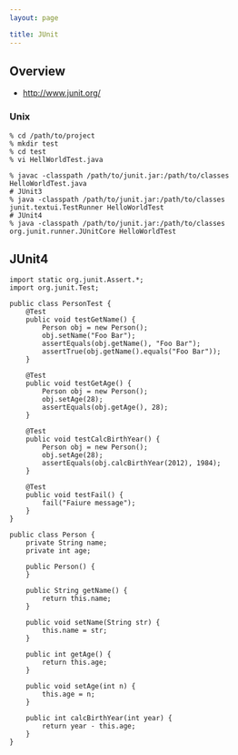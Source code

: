 ```yaml
---
layout: page

title: JUnit
---
```


## Overview 

* <http://www.junit.org/>

### Unix

    % cd /path/to/project
    % mkdir test
    % cd test
    % vi HellWorldTest.java

    % javac -classpath /path/to/junit.jar:/path/to/classes HelloWorldTest.java
    # JUnit3
    % java -classpath /path/to/junit.jar:/path/to/classes junit.textui.TestRunner HelloWorldTest
    # JUnit4
    % java -classpath /path/to/junit.jar:/path/to/classes org.junit.runner.JUnitCore HelloWorldTest

## JUnit4

    import static org.junit.Assert.*;
    import org.junit.Test;

    public class PersonTest {
        @Test
        public void testGetName() {
            Person obj = new Person();
            obj.setName("Foo Bar");
            assertEquals(obj.getName(), "Foo Bar");
            assertTrue(obj.getName().equals("Foo Bar"));
        }

        @Test
        public void testGetAge() {
            Person obj = new Person();
            obj.setAge(28);
            assertEquals(obj.getAge(), 28);
        }

        @Test
        public void testCalcBirthYear() {
            Person obj = new Person();
            obj.setAge(28);
            assertEquals(obj.calcBirthYear(2012), 1984);
        }

        @Test
        public void testFail() {
            fail("Faiure message");
        }
    }

    public class Person {
        private String name;
        private int age;

        public Person() {
        }

        public String getName() {
            return this.name;
        }

        public void setName(String str) {
            this.name = str;
        }

        public int getAge() {
            return this.age;
        }

        public void setAge(int n) {
            this.age = n;
        }

        public int calcBirthYear(int year) {
            return year - this.age;
        }
    }

